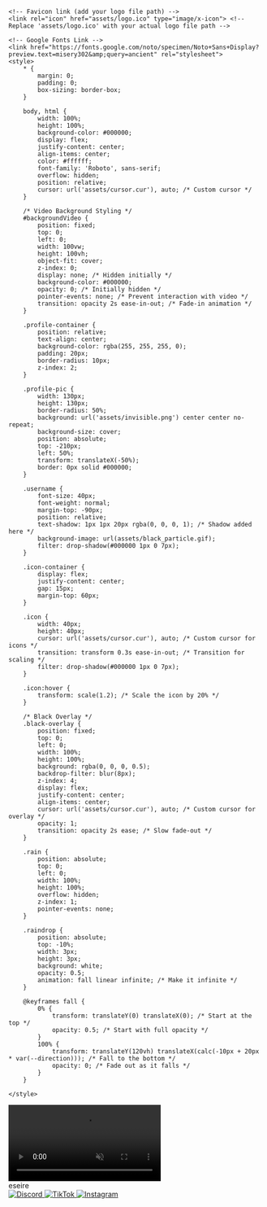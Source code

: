 <html lang="en"><head>
    <meta charset="UTF-8">
    <meta name="viewport" content="width=device-width, initial-scale=1.0">
    <title>@esei</title>
    
    <!-- Favicon link (add your logo file path) -->
    <link rel="icon" href="assets/logo.ico" type="image/x-icon"> <!-- Replace 'assets/logo.ico' with your actual logo file path -->
    
    <!-- Google Fonts Link -->
    <link href="https://fonts.google.com/noto/specimen/Noto+Sans+Display?preview.text=misery302&amp;query=ancient" rel="stylesheet">
    <style>
        * {
            margin: 0;
            padding: 0;
            box-sizing: border-box;
        }

        body, html {
            width: 100%;
            height: 100%;
            background-color: #000000;
            display: flex;
            justify-content: center;
            align-items: center;
            color: #ffffff;
            font-family: 'Roboto', sans-serif;
            overflow: hidden;
            position: relative;
            cursor: url('assets/cursor.cur'), auto; /* Custom cursor */
        }

        /* Video Background Styling */
        #backgroundVideo {
            position: fixed;
            top: 0;
            left: 0;
            width: 100vw;
            height: 100vh;
            object-fit: cover;
            z-index: 0;
            display: none; /* Hidden initially */
            background-color: #000000;
            opacity: 0; /* Initially hidden */
            pointer-events: none; /* Prevent interaction with video */
            transition: opacity 2s ease-in-out; /* Fade-in animation */
        }

        .profile-container {
            position: relative;
            text-align: center;
            background-color: rgba(255, 255, 255, 0);
            padding: 20px;
            border-radius: 10px;
            z-index: 2;
        }

        .profile-pic {
            width: 130px;
            height: 130px;
            border-radius: 50%;
            background: url('assets/invisible.png') center center no-repeat;
            background-size: cover;
            position: absolute;
            top: -210px;
            left: 50%;
            transform: translateX(-50%);
            border: 0px solid #000000;
        }

        .username {
            font-size: 40px;
            font-weight: normal;
            margin-top: -90px;
            position: relative;
            text-shadow: 1px 1px 20px rgba(0, 0, 0, 1); /* Shadow added here */
            background-image: url(assets/black_particle.gif);
            filter: drop-shadow(#000000 1px 0 7px);
        }

        .icon-container {
            display: flex;
            justify-content: center;
            gap: 15px;
            margin-top: 60px;   
        }

        .icon {
            width: 40px;
            height: 40px;
            cursor: url('assets/cursor.cur'), auto; /* Custom cursor for icons */
            transition: transform 0.3s ease-in-out; /* Transition for scaling */
            filter: drop-shadow(#000000 1px 0 7px);
        }

        .icon:hover {
            transform: scale(1.2); /* Scale the icon by 20% */
        }

        /* Black Overlay */
        .black-overlay {
            position: fixed;
            top: 0;
            left: 0;
            width: 100%;
            height: 100%;
            background: rgba(0, 0, 0, 0.5);
            backdrop-filter: blur(8px);
            z-index: 4;
            display: flex;
            justify-content: center;
            align-items: center;
            cursor: url('assets/cursor.cur'), auto; /* Custom cursor for overlay */
            opacity: 1;
            transition: opacity 2s ease; /* Slow fade-out */
        }

        .rain {
            position: absolute;
            top: 0;
            left: 0;
            width: 100%;
            height: 100%;
            overflow: hidden;
            z-index: 1;
            pointer-events: none;
        }

        .raindrop {
            position: absolute;
            top: -10%;
            width: 3px;
            height: 3px;
            background: white;
            opacity: 0.5;
            animation: fall linear infinite; /* Make it infinite */
        }

        @keyframes fall {
            0% {
                transform: translateY(0) translateX(0); /* Start at the top */
                opacity: 0.5; /* Start with full opacity */
            }
            100% {
                transform: translateY(120vh) translateX(calc(-10px + 20px * var(--direction))); /* Fall to the bottom */
                opacity: 0; /* Fade out as it falls */
            }
        }

    </style>
</head>
<body>

<!-- Background Video -->
<video id="backgroundVideo" muted="" loop="" autoplay="" playsinline="" style="display: block; opacity: 1;">
    <source src="assets/background.mp4" type="video/mp4">
    Your browser does not support the video tag.
</video>

<!-- Black Blur Overlay -->
<div class="black-overlay" id="blackOverlay" style="opacity: 0; display: none;"></div>

<!-- Profile Container -->
<div class="profile-container">
    <div class="profile-pic"></div>
    <div class="username" id="username">eseire</div>
    <div class="icon-container">
        <a href="https://discord.com/users/640547461751898122" target="_blank">
            <img src="assets/discord_logo.svg" class="icon" alt="Discord">
        </a>
        <a href="https://tiktok.com/@eseire" target="_blank">
            <img src="assets/tiktok_logo.svg" class="icon" alt="TikTok">
        </a>
        <a href="https://instagram.com/anklechopper" target="_blank">
            <img src="assets/instagram_logo.svg" class="icon" alt="Instagram">
        </a>
    </div>
</div>

<!-- Rain Effect -->
<div class="rain" id="rainEffect"><div class="raindrop" style="left: 56.1686vw; animation-duration: 4.34765s; animation-delay: -0.511679s; --direction: 0.5768811960621898;"></div><div class="raindrop" style="left: 66.5253vw; animation-duration: 4.5222s; animation-delay: -0.69284s; --direction: -0.1401813977370785;"></div><div class="raindrop" style="left: 94.3382vw; animation-duration: 4.01023s; animation-delay: -4.34931s; --direction: -0.6422292357951256;"></div><div class="raindrop" style="left: 62.4054vw; animation-duration: 4.12479s; animation-delay: -0.000760058s; --direction: -0.8475049372136954;"></div><div class="raindrop" style="left: 77.1229vw; animation-duration: 4.18405s; animation-delay: -4.43185s; --direction: -0.15810532545912626;"></div><div class="raindrop" style="left: 69.8857vw; animation-duration: 4.82065s; animation-delay: -1.47904s; --direction: -0.3466158130528014;"></div><div class="raindrop" style="left: 65.345vw; animation-duration: 3.40169s; animation-delay: -3.80654s; --direction: 0.7512362797920145;"></div><div class="raindrop" style="left: 49.3728vw; animation-duration: 4.06921s; animation-delay: -0.310225s; --direction: 0.6958690643158407;"></div><div class="raindrop" style="left: 54.7838vw; animation-duration: 4.73334s; animation-delay: -0.546597s; --direction: -0.9816954279473173;"></div><div class="raindrop" style="left: 47.9814vw; animation-duration: 3.77988s; animation-delay: -1.08395s; --direction: -0.7519436484523041;"></div><div class="raindrop" style="left: 40.7259vw; animation-duration: 4.15279s; animation-delay: -4.40333s; --direction: 0.7257927750534305;"></div><div class="raindrop" style="left: 41.4733vw; animation-duration: 3.79043s; animation-delay: -4.01069s; --direction: -0.7503437303059246;"></div><div class="raindrop" style="left: 28.0481vw; animation-duration: 4.46554s; animation-delay: -1.73407s; --direction: -0.6435886256405396;"></div><div class="raindrop" style="left: 26.3788vw; animation-duration: 3.44399s; animation-delay: -4.24634s; --direction: -0.6224931310726145;"></div><div class="raindrop" style="left: 45.3876vw; animation-duration: 3.4808s; animation-delay: -0.341407s; --direction: 0.8687082529926791;"></div><div class="raindrop" style="left: 49.1674vw; animation-duration: 3.83868s; animation-delay: -4.79749s; --direction: 0.10157820980966337;"></div><div class="raindrop" style="left: 41.0086vw; animation-duration: 4.69827s; animation-delay: -2.55076s; --direction: 0.07636116177243268;"></div><div class="raindrop" style="left: 77.3864vw; animation-duration: 4.3433s; animation-delay: -4.9089s; --direction: 0.2311071466793182;"></div><div class="raindrop" style="left: 2.97484vw; animation-duration: 4.83566s; animation-delay: -4.94112s; --direction: 0.030441894093106825;"></div><div class="raindrop" style="left: 54.8964vw; animation-duration: 4.90183s; animation-delay: -2.83697s; --direction: -0.30671590717119956;"></div><div class="raindrop" style="left: 13.1907vw; animation-duration: 4.9555s; animation-delay: -0.00702373s; --direction: -0.9369466411967196;"></div><div class="raindrop" style="left: 46.8531vw; animation-duration: 2.37359s; animation-delay: -4.95871s; --direction: -0.7247338879667593;"></div><div class="raindrop" style="left: 9.98046vw; animation-duration: 3.54953s; animation-delay: -1.11437s; --direction: -0.33840944469154355;"></div><div class="raindrop" style="left: 26.3941vw; animation-duration: 4.36166s; animation-delay: -0.773526s; --direction: -0.5348749555821501;"></div><div class="raindrop" style="left: 15.4251vw; animation-duration: 3.3777s; animation-delay: -3.45217s; --direction: 0.2515390863485778;"></div><div class="raindrop" style="left: 38.4897vw; animation-duration: 4.01119s; animation-delay: -1.74878s; --direction: -0.003496991835363339;"></div><div class="raindrop" style="left: 16.5111vw; animation-duration: 4.67629s; animation-delay: -0.852181s; --direction: -0.22799094294685496;"></div><div class="raindrop" style="left: 80.5352vw; animation-duration: 2.57825s; animation-delay: -0.210809s; --direction: 0.36960639512244864;"></div><div class="raindrop" style="left: 80.3891vw; animation-duration: 4.41409s; animation-delay: -0.527186s; --direction: 0.8330505475040781;"></div><div class="raindrop" style="left: 26.7624vw; animation-duration: 3.03923s; animation-delay: -4.06411s; --direction: -0.28406052002937043;"></div><div class="raindrop" style="left: 42.8324vw; animation-duration: 2.5962s; animation-delay: -2.67115s; --direction: 0.4510002169746281;"></div><div class="raindrop" style="left: 37.1252vw; animation-duration: 3.47488s; animation-delay: -4.45442s; --direction: -0.5055216192231575;"></div><div class="raindrop" style="left: 19.4777vw; animation-duration: 3.90462s; animation-delay: -1.5924s; --direction: 0.4972089050722248;"></div><div class="raindrop" style="left: 12.0119vw; animation-duration: 4.22638s; animation-delay: -1.55025s; --direction: -0.6029344197012154;"></div><div class="raindrop" style="left: 51.7131vw; animation-duration: 2.6384s; animation-delay: -0.523379s; --direction: -0.28879297548424354;"></div><div class="raindrop" style="left: 43.2338vw; animation-duration: 3.98445s; animation-delay: -0.708445s; --direction: 0.21035554259989775;"></div><div class="raindrop" style="left: 12.5748vw; animation-duration: 4.06655s; animation-delay: -4.20472s; --direction: 0.884904763035884;"></div><div class="raindrop" style="left: 9.09964vw; animation-duration: 4.4743s; animation-delay: -1.45331s; --direction: -0.7531119521539611;"></div><div class="raindrop" style="left: 15.183vw; animation-duration: 4.04806s; animation-delay: -0.346113s; --direction: -0.6700058977534402;"></div><div class="raindrop" style="left: 38.6804vw; animation-duration: 4.88727s; animation-delay: -0.257247s; --direction: 0.4125314499509818;"></div><div class="raindrop" style="left: 98.2049vw; animation-duration: 4.27925s; animation-delay: -0.128625s; --direction: -0.9619727728804923;"></div><div class="raindrop" style="left: 83.79vw; animation-duration: 4.96456s; animation-delay: -0.612665s; --direction: 0.5032098626794164;"></div><div class="raindrop" style="left: 48.1308vw; animation-duration: 3.14916s; animation-delay: -1.49223s; --direction: 0.7667939181522403;"></div><div class="raindrop" style="left: 50.1397vw; animation-duration: 2.12741s; animation-delay: -0.297208s; --direction: 0.4105014068902091;"></div><div class="raindrop" style="left: 61.5239vw; animation-duration: 4.021s; animation-delay: -2.56703s; --direction: 0.7445020529563084;"></div><div class="raindrop" style="left: 46.2097vw; animation-duration: 4.64488s; animation-delay: -2.73791s; --direction: -0.8037921297315416;"></div><div class="raindrop" style="left: 85.2094vw; animation-duration: 4.52338s; animation-delay: -1.86867s; --direction: -0.8294492688219712;"></div><div class="raindrop" style="left: 31.1348vw; animation-duration: 2.03474s; animation-delay: -0.191322s; --direction: -0.3310269428266239;"></div><div class="raindrop" style="left: 52.8353vw; animation-duration: 4.68099s; animation-delay: -0.831532s; --direction: -0.3334928499374299;"></div><div class="raindrop" style="left: 32.0563vw; animation-duration: 3.72947s; animation-delay: -1.57615s; --direction: -0.38986073690657097;"></div><div class="raindrop" style="left: 96.9449vw; animation-duration: 2.27006s; animation-delay: -0.241785s; --direction: -0.8588123233345311;"></div><div class="raindrop" style="left: 73.8958vw; animation-duration: 3.2305s; animation-delay: -1.05039s; --direction: 0.3482889983121389;"></div><div class="raindrop" style="left: 16.3509vw; animation-duration: 4.73695s; animation-delay: -4.86291s; --direction: -0.2207111243291595;"></div><div class="raindrop" style="left: 50.3375vw; animation-duration: 4.86418s; animation-delay: -0.233145s; --direction: 0.4020245791868935;"></div><div class="raindrop" style="left: 22.2853vw; animation-duration: 3.33752s; animation-delay: -1.86774s; --direction: 0.984420258097368;"></div><div class="raindrop" style="left: 93.7752vw; animation-duration: 3.25894s; animation-delay: -0.813361s; --direction: -0.5637327533959762;"></div><div class="raindrop" style="left: 11.2006vw; animation-duration: 4.99707s; animation-delay: -3.32401s; --direction: -0.2306935265986021;"></div><div class="raindrop" style="left: 36.8594vw; animation-duration: 2.52658s; animation-delay: -1.14275s; --direction: 0.8913266402520694;"></div><div class="raindrop" style="left: 22.0785vw; animation-duration: 3.74662s; animation-delay: -4.82641s; --direction: 0.885208028694167;"></div><div class="raindrop" style="left: 92.0075vw; animation-duration: 4.02791s; animation-delay: -4.31353s; --direction: -0.8364032756988666;"></div><div class="raindrop" style="left: 46.2592vw; animation-duration: 2.90616s; animation-delay: -4.52292s; --direction: -0.9902067971371209;"></div><div class="raindrop" style="left: 79.1911vw; animation-duration: 3.79829s; animation-delay: -3.83429s; --direction: 0.0963213010142927;"></div><div class="raindrop" style="left: 85.2839vw; animation-duration: 2.32472s; animation-delay: -3.73403s; --direction: 0.667751656742082;"></div><div class="raindrop" style="left: 42.12vw; animation-duration: 2.13814s; animation-delay: -3.20559s; --direction: -0.10996321028141409;"></div><div class="raindrop" style="left: 69.964vw; animation-duration: 3.79649s; animation-delay: -2.32781s; --direction: -0.9379723280902432;"></div><div class="raindrop" style="left: 23.237vw; animation-duration: 2.90989s; animation-delay: -0.2023s; --direction: -0.7866648764393553;"></div><div class="raindrop" style="left: 67.4556vw; animation-duration: 4.35046s; animation-delay: -3.45751s; --direction: -0.04042362861244886;"></div><div class="raindrop" style="left: 27.3733vw; animation-duration: 4.08885s; animation-delay: -2.32058s; --direction: 0.7932946992988574;"></div><div class="raindrop" style="left: 98.3066vw; animation-duration: 2.81829s; animation-delay: -1.39733s; --direction: 0.6109001156049185;"></div><div class="raindrop" style="left: 26.5357vw; animation-duration: 3.78895s; animation-delay: -1.52537s; --direction: -0.1261156262681422;"></div><div class="raindrop" style="left: 13.7148vw; animation-duration: 4.80241s; animation-delay: -1.23639s; --direction: -0.8183877996001021;"></div><div class="raindrop" style="left: 28.3783vw; animation-duration: 3.6596s; animation-delay: -1.16517s; --direction: 0.48936177099451106;"></div><div class="raindrop" style="left: 86.8411vw; animation-duration: 4.62219s; animation-delay: -0.324625s; --direction: 0.7263593856672346;"></div><div class="raindrop" style="left: 61.2853vw; animation-duration: 2.78459s; animation-delay: -0.205475s; --direction: -0.44619463515972013;"></div><div class="raindrop" style="left: 12.4011vw; animation-duration: 2.10488s; animation-delay: -4.20906s; --direction: 0.45171055816169847;"></div><div class="raindrop" style="left: 35.3039vw; animation-duration: 3.76154s; animation-delay: -2.96306s; --direction: 0.6104754952252316;"></div><div class="raindrop" style="left: 69.9521vw; animation-duration: 3.14594s; animation-delay: -1.26497s; --direction: -0.4380785460809129;"></div><div class="raindrop" style="left: 45.4026vw; animation-duration: 3.96929s; animation-delay: -3.46469s; --direction: -0.1053050943500633;"></div><div class="raindrop" style="left: 61.1987vw; animation-duration: 4.56824s; animation-delay: -0.559654s; --direction: -0.1479097207834701;"></div><div class="raindrop" style="left: 86.5452vw; animation-duration: 3.76825s; animation-delay: -4.62828s; --direction: 0.11633800432838148;"></div><div class="raindrop" style="left: 46.0074vw; animation-duration: 4.55438s; animation-delay: -3.29937s; --direction: 0.5352365277585713;"></div><div class="raindrop" style="left: 95.5101vw; animation-duration: 3.0128s; animation-delay: -3.49451s; --direction: -0.5540919624470289;"></div><div class="raindrop" style="left: 39.8193vw; animation-duration: 3.56269s; animation-delay: -2.49284s; --direction: -0.689500364222488;"></div><div class="raindrop" style="left: 44.2675vw; animation-duration: 4.35643s; animation-delay: -1.21791s; --direction: -0.3012994098212296;"></div><div class="raindrop" style="left: 2.56166vw; animation-duration: 3.92205s; animation-delay: -3.472s; --direction: 0.4342097363685915;"></div><div class="raindrop" style="left: 18.2679vw; animation-duration: 2.19088s; animation-delay: -1.15676s; --direction: 0.7176105833297481;"></div><div class="raindrop" style="left: 62.7211vw; animation-duration: 2.77195s; animation-delay: -1.78809s; --direction: -0.7975392306929874;"></div><div class="raindrop" style="left: 85.7105vw; animation-duration: 3.01111s; animation-delay: -1.4811s; --direction: -0.46480790422309637;"></div><div class="raindrop" style="left: 96.215vw; animation-duration: 4.03574s; animation-delay: -3.31584s; --direction: -0.8828022373403734;"></div><div class="raindrop" style="left: 48.5174vw; animation-duration: 3.16181s; animation-delay: -4.44631s; --direction: -0.40779428620684266;"></div><div class="raindrop" style="left: 59.3628vw; animation-duration: 2.71454s; animation-delay: -1.2128s; --direction: 0.8298492216027604;"></div><div class="raindrop" style="left: 78.5629vw; animation-duration: 3.24534s; animation-delay: -4.98277s; --direction: -0.1911277893681338;"></div><div class="raindrop" style="left: 45.1274vw; animation-duration: 4.3648s; animation-delay: -1.58739s; --direction: -0.6993635306462629;"></div><div class="raindrop" style="left: 56.4461vw; animation-duration: 4.72339s; animation-delay: -3.90669s; --direction: 0.8281082600585461;"></div><div class="raindrop" style="left: 86.9288vw; animation-duration: 2.3049s; animation-delay: -1.09386s; --direction: 0.7904686398540988;"></div><div class="raindrop" style="left: 51.7989vw; animation-duration: 3.8597s; animation-delay: -1.23012s; --direction: 0.3052475520846878;"></div><div class="raindrop" style="left: 91.4138vw; animation-duration: 2.89503s; animation-delay: -3.70757s; --direction: 0.05716263399151211;"></div><div class="raindrop" style="left: 89.6672vw; animation-duration: 2.55403s; animation-delay: -3.88362s; --direction: -0.7047946934132785;"></div><div class="raindrop" style="left: 48.0879vw; animation-duration: 4.24056s; animation-delay: -3.07693s; --direction: -0.48509588529016723;"></div><div class="raindrop" style="left: 5.21564vw; animation-duration: 3.14015s; animation-delay: -0.694387s; --direction: -0.9163083355460455;"></div></div>

<audio id="backgroundMusic" loop="">
    <source src="assets/music.mp3" type="audio/mpeg">
    Your browser does not support the audio tag.
</audio>

<script>
    // Generate raindrops with random positions and speeds
    const rainContainer = document.getElementById('rainEffect');
    const raindropCount = 100;
    const maxRaindropDuration = 3;

    function createRaindrop() {
        const raindrop = document.createElement('div');
        raindrop.classList.add('raindrop');
        
        // Set random horizontal position
        raindrop.style.left = Math.random() * 100 + 'vw';
        
        // Set random animation duration (speed of fall)
        const duration = 2 + Math.random() * maxRaindropDuration; // Random duration for falling
        raindrop.style.animationDuration = `${duration}s`;
        
        // Set random animation delay (so that raindrops start at different times)
        raindrop.style.animationDelay = Math.random() * -5 + 's';
        
        // Random direction to make rain look more natural
        raindrop.style.setProperty('--direction', Math.random() * 2 - 1);

        // Append to rain container
        rainContainer.appendChild(raindrop);

        // Remove the raindrop after its animation ends, to keep the DOM clean
        raindrop.addEventListener('animationiteration', () => {
            raindrop.remove();
            createRaindrop();  // Create a new raindrop when one finishes falling
        });
    }

    // Create initial raindrops and continuously generate more
    for (let i = 0; i < raindropCount; i++) {
        createRaindrop();
    }

    // Play the background music and start video after overlay fade-out
    const blackOverlay = document.getElementById('blackOverlay');
    const music = document.getElementById('backgroundMusic');
    const video = document.getElementById('backgroundVideo');

    blackOverlay.addEventListener('click', () => {
        music.volume = 0;
        music.play();

        // Gradually increase music volume
        let volumeIncreaseInterval = setInterval(() => {
            if (music.volume < 1) {
                music.volume = Math.min(music.volume + 0.1, 1);
            } else {
                clearInterval(volumeIncreaseInterval);
            }
        }, 200);

        // Start fading out the overlay and fading in the video at the same time
        blackOverlay.style.opacity = '0';  // Fade out overlay
        video.style.display = 'block';  // Show video
        video.style.opacity = '1';  // Start fading in video

        // Play the video after the fade-in starts
        video.play();

        setTimeout(() => {
            blackOverlay.style.display = 'none'; // Hide the overlay completely after fade
        }, 2000); // Ensure the overlay fades out before it's hidden
    });

    // Typing and Deleting Effect for browser title
    const originalTitle = "@unkan";
    const deleteSpeed = 300; // Speed for deleting text in milliseconds
    const typingSpeed = 300; // Speed for typing text in milliseconds

    let titleIndex = 0;
    let titleDeleteIndex = originalTitle.length;

    // Typing effect function
    function typeTitle() {
        if (titleIndex < originalTitle.length) {
            document.title += originalTitle.charAt(titleIndex);
            titleIndex++;
            setTimeout(typeTitle, typingSpeed);
        } else {
            setTimeout(deleteTitle, 0); // Start deleting after typing
        }
    }

    // Deleting effect function
    function deleteTitle() {
        if (titleDeleteIndex >= 1) {
            document.title = document.title.slice(0, titleDeleteIndex);
            titleDeleteIndex--;
            setTimeout(deleteTitle, deleteSpeed);
        } else {
            titleIndex = 1;
            titleDeleteIndex = originalTitle.length;
            setTimeout(typeTitle, 0); // Start typing again after deleting
        }
    }

    // Start the typing effect when the page loads
    window.onload = () => {
        typeTitle();
        video.style.display = 'none';  // Hide video initially
    };

</script>



</body></html>

